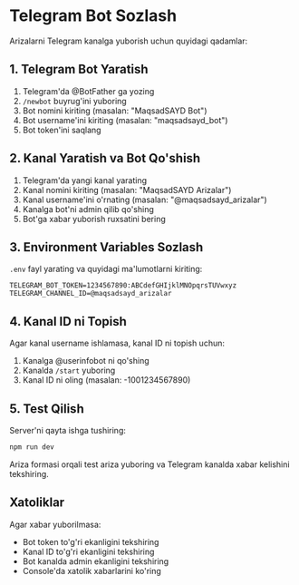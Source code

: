 # Telegram Bot Sozlash

Arizalarni Telegram kanalga yuborish uchun quyidagi qadamlar:

## 1. Telegram Bot Yaratish

1. Telegram'da @BotFather ga yozing
2. `/newbot` buyrug'ini yuboring
3. Bot nomini kiriting (masalan: "MaqsadSAYD Bot")
4. Bot username'ini kiriting (masalan: "maqsadsayd_bot")
5. Bot token'ini saqlang

## 2. Kanal Yaratish va Bot Qo'shish

1. Telegram'da yangi kanal yarating
2. Kanal nomini kiriting (masalan: "MaqsadSAYD Arizalar")
3. Kanal username'ini o'rnating (masalan: "@maqsadsayd_arizalar")
4. Kanalga bot'ni admin qilib qo'shing
5. Bot'ga xabar yuborish ruxsatini bering

## 3. Environment Variables Sozlash

`.env` fayl yarating va quyidagi ma'lumotlarni kiriting:

```env
TELEGRAM_BOT_TOKEN=1234567890:ABCdefGHIjklMNOpqrsTUVwxyz
TELEGRAM_CHANNEL_ID=@maqsadsayd_arizalar
```

## 4. Kanal ID ni Topish

Agar kanal username ishlamasa, kanal ID ni topish uchun:

1. Kanalga @userinfobot ni qo'shing
2. Kanalda `/start` yuboring
3. Kanal ID ni oling (masalan: -1001234567890)

## 5. Test Qilish

Server'ni qayta ishga tushiring:

```bash
npm run dev
```

Ariza formasi orqali test ariza yuboring va Telegram kanalda xabar kelishini tekshiring.

## Xatoliklar

Agar xabar yuborilmasa:
- Bot token to'g'ri ekanligini tekshiring
- Kanal ID to'g'ri ekanligini tekshiring
- Bot kanalda admin ekanligini tekshiring
- Console'da xatolik xabarlarini ko'ring

